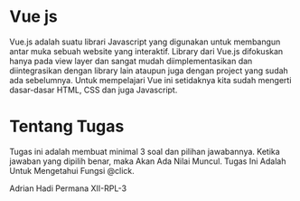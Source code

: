 # Vue js
Vue.js adalah suatu librari Javascript yang digunakan untuk membangun antar muka sebuah website yang interaktif. Library dari Vue.js difokuskan hanya pada view layer dan sangat mudah diimplementasikan dan diintegrasikan dengan library lain ataupun juga dengan project yang sudah ada sebelumnya. Untuk mempelajari Vue ini setidaknya kita sudah mengerti dasar-dasar HTML, CSS dan juga Javascript.

# Tentang Tugas
Tugas ini adalah membuat minimal 3 soal dan pilihan jawabannya. Ketika jawaban yang dipilih benar, maka Akan Ada Nilai Muncul. 
Tugas Ini Adalah Untuk Mengetahui Fungsi @click.

Adrian Hadi Permana XII-RPL-3
